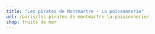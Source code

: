 ```yaml
---
title: "Les pirates de Montmartre - La poissonnerie"
url: /paris/les-pirates-de-montmartre-la-poissonnerie/
shop: fruits de mer
---
```

